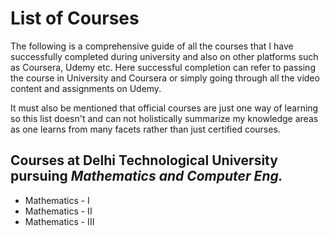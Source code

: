 # List of Courses
The following is a comprehensive guide of all the courses that I have successfully completed 
during university and also on other platforms such as Coursera, Udemy etc. Here successful
completion can refer to passing the course in University and Coursera or simply going through
all the video content and assignments on Udemy.

It must also be mentioned that official courses are just one way of learning so this list doesn't
and can not holistically summarize my knowledge areas as one learns from many facets rather than 
just certified courses.

## Courses at Delhi Technological University pursuing _Mathematics and Computer Eng._
- Mathematics - I
- Mathematics - II
- Mathematics - III


